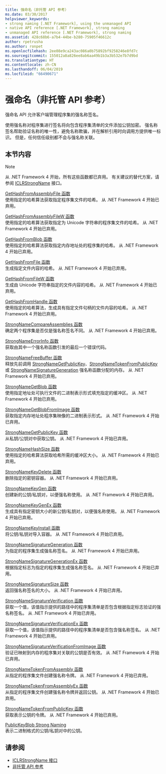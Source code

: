 ```yaml
---
title: 强命名（非托管 API 参考）
ms.date: 03/30/2017
helpviewer_keywords:
- strong naming [.NET Framework], using the unmanaged API
- native API reference [.NET Framework], strong naming
- unmanaged API reference [.NET Framework], strong naming
ms.assetid: 428c68b6-a7b4-44be-b280-75905f46612c
author: rpetrusha
ms.author: ronpet
ms.openlocfilehash: 2ee08e9ca243ac086a0b75892bf9258246e8fd7c
ms.sourcegitcommit: 155012a8a826ee8ab6aa49b1b3a3b532e7b7d9bd
ms.translationtype: HT
ms.contentlocale: zh-CN
ms.lasthandoff: 06/04/2019
ms.locfileid: "66490671"
---
```

# <a name="strong-naming-unmanaged-api-reference"></a>强命名（非托管 API 参考）
强命名 API 允许客户端管理程序集的强名称签名。  
  
 使用强名称对程序集进行签名将向包含程序集清单的文件添加公钥加密。 强名称签名帮助验证名称的唯一性，避免名称欺骗，并在解析引用时向调用方提供唯一标识。 但是，任何信任级别都不会与强名称关联。  
  
## <a name="in-this-section"></a>本节内容  
  
> [!NOTE]
>  从 .NET Framework 4 开始，所有这些函数都已弃用。 有关建议的替代方案，请参阅 [ICLRStrongName](../../../../docs/framework/unmanaged-api/hosting/iclrstrongname-interface.md) 接口。  
  
 [GetHashFromAssemblyFile 函数](../../../../docs/framework/unmanaged-api/strong-naming/gethashfromassemblyfile-function.md)  
 使用指定的哈希算法获取指定程序集文件的哈希。 从 .NET Framework 4 开始已弃用。  
  
 [GetHashFromAssemblyFileW 函数](../../../../docs/framework/unmanaged-api/strong-naming/gethashfromassemblyfilew-function.md)  
 使用指定的哈希算法获取指定为 Unicode 字符串的程序集文件的哈希。 从 .NET Framework 4 开始已弃用。  
  
 [GetHashFromBlob 函数](../../../../docs/framework/unmanaged-api/strong-naming/gethashfromblob-function.md)  
 使用指定的哈希算法获取指定内存地址处的程序集的哈希。 从 .NET Framework 4 开始已弃用。  
  
 [GetHashFromFile 函数](../../../../docs/framework/unmanaged-api/strong-naming/gethashfromfile-function.md)  
 生成指定文件内容的哈希。  从 .NET Framework 4 开始已弃用。  
  
 [GetHashFromFileW 函数](../../../../docs/framework/unmanaged-api/strong-naming/gethashfromfilew-function.md)  
 生成由 Unicode 字符串指定的文件内容的哈希。 从 .NET Framework 4 开始已弃用。  
  
 [GetHashFromHandle 函数](../../../../docs/framework/unmanaged-api/strong-naming/gethashfromhandle-function.md)  
 使用指定的哈希算法，生成具有指定文件句柄的文件内容的哈希。  从 .NET Framework 4 开始已弃用。  
  
 [StrongNameCompareAssemblies 函数](../../../../docs/framework/unmanaged-api/strong-naming/strongnamecompareassemblies-function.md)  
 确定两个程序集是否仅是强名称签名不同。 从 .NET Framework 4 开始已弃用。  
  
 [StrongNameErrorInfo 函数](../../../../docs/framework/unmanaged-api/strong-naming/strongnameerrorinfo-function.md)  
 获取由其中一个强名称函数引发的最后一个错误代码。  
  
 [StrongNameFreeBuffer 函数](../../../../docs/framework/unmanaged-api/strong-naming/strongnamefreebuffer-function.md)  
 释放先前调用 [StrongNameGetPublicKey](../../../../docs/framework/unmanaged-api/strong-naming/strongnamegetpublickey-function.md)、[StrongNameTokenFromPublicKey](../../../../docs/framework/unmanaged-api/strong-naming/strongnametokenfrompublickey-function.md) 或 [StrongNameSignatureGeneration](../../../../docs/framework/unmanaged-api/strong-naming/strongnamesignaturegeneration-function.md) 强名称函数分配的内存。   从 .NET Framework 4 开始已弃用。  
  
 [StrongNameGetBlob 函数](../../../../docs/framework/unmanaged-api/strong-naming/strongnamegetblob-function.md)  
 使用指定地址处可执行文件的二进制表示形式填充指定的缓冲区。 从 .NET Framework 4 开始已弃用。  
  
 [StrongNameGetBlobFromImage 函数](../../../../docs/framework/unmanaged-api/strong-naming/strongnamegetblobfromimage-function.md)  
 获取指定内存地址处程序集映像的二进制表示形式。 从 .NET Framework 4 开始已弃用。  
  
 [StrongNameGetPublicKey 函数](../../../../docs/framework/unmanaged-api/strong-naming/strongnamegetpublickey-function.md)  
 从私钥/公钥对中获取公钥。 从 .NET Framework 4 开始已弃用。  
  
 [StrongNameHashSize 函数](../../../../docs/framework/unmanaged-api/strong-naming/strongnamehashsize-function.md)  
 使用指定的哈希算法获取哈希所需的缓冲区大小。  从 .NET Framework 4 开始已弃用。  
  
 [StrongNameKeyDelete 函数](../../../../docs/framework/unmanaged-api/strong-naming/strongnamekeydelete-function.md)  
 删除指定的密钥容器。 从 .NET Framework 4 开始已弃用。  
  
 [StrongNameKeyGen 函数](../../../../docs/framework/unmanaged-api/strong-naming/strongnamekeygen-function.md)  
 创建新的公钥/私钥对，以便强名称使用。  从 .NET Framework 4 开始已弃用。  
  
 [StrongNameKeyGenEx 函数](../../../../docs/framework/unmanaged-api/strong-naming/strongnamekeygenex-function.md)  
 生成具有指定密钥大小的新公钥/私钥对，以便强名称使用。 从 .NET Framework 4 开始已弃用。  
  
 [StrongNameKeyInstall 函数](../../../../docs/framework/unmanaged-api/strong-naming/strongnamekeyinstall-function.md)  
 将公钥/私钥对导入容器。  从 .NET Framework 4 开始已弃用。  
  
 [StrongNameSignatureGeneration 函数](../../../../docs/framework/unmanaged-api/strong-naming/strongnamesignaturegeneration-function.md)  
 为指定的程序集生成强名称签名。   从 .NET Framework 4 开始已弃用。  
  
 [StrongNameSignatureGenerationEx 函数](../../../../docs/framework/unmanaged-api/strong-naming/strongnamesignaturegenerationex-function.md)  
 根据指定标志为指定的程序集生成强名称签名。    从 .NET Framework 4 开始已弃用。  
  
 [StrongNameSignatureSize 函数](../../../../docs/framework/unmanaged-api/strong-naming/strongnamesignaturesize-function.md)  
 返回强名称签名的大小。 从 .NET Framework 4 开始已弃用。  
  
 [StrongNameSignatureVerification 函数](../../../../docs/framework/unmanaged-api/strong-naming/strongnamesignatureverification-function.md)  
 获取一个值，该值指示提供的路径中的程序集清单是否包含根据指定标志验证的强名称签名。 从 .NET Framework 4 开始已弃用。  
  
 [StrongNameSignatureVerificationEx 函数](../../../../docs/framework/unmanaged-api/strong-naming/strongnamesignatureverificationex-function.md)  
 获取一个值，该值指示提供的路径中的程序集清单是否包含强名称签名。  从 .NET Framework 4 开始已弃用。  
  
 [StrongNameSignatureVerificationFromImage 函数](../../../../docs/framework/unmanaged-api/strong-naming/strongnamesignatureverificationfromimage-function.md)  
 验证已映射到内存的程序集对关联的公钥是否有效。 从 .NET Framework 4 开始已弃用。  
  
 [StrongNameTokenFromAssembly 函数](../../../../docs/framework/unmanaged-api/strong-naming/strongnametokenfromassembly-function.md)  
 从指定的程序集文件创建强名称令牌。  从 .NET Framework 4 开始已弃用。  
  
 [StrongNameTokenFromAssemblyEx 函数](../../../../docs/framework/unmanaged-api/strong-naming/strongnametokenfromassemblyex-function.md)  
 从指定的程序集文件创建强名称令牌并返回公钥。 从 .NET Framework 4 开始已弃用。  
  
 [StrongNameTokenFromPublicKey 函数](../../../../docs/framework/unmanaged-api/strong-naming/strongnametokenfrompublickey-function.md)  
 获取表示公钥的令牌。 从 .NET Framework 4 开始已弃用。  
  
 [PublicKeyBlob Strong Naming](../../../../docs/framework/unmanaged-api/strong-naming/publickeyblob-structure.md)  
 表示二进制格式的公钥/私钥对中的公钥。  
  
## <a name="see-also"></a>请参阅

- [ICLRStrongName 接口](../../../../docs/framework/unmanaged-api/hosting/iclrstrongname-interface.md)
- [非托管 API 参考](../../../../docs/framework/unmanaged-api/index.md)
